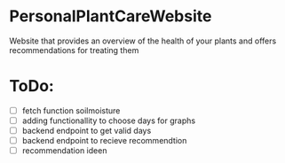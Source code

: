 # PersonalPlantCareWebsite
Website that provides an overview of the health of your plants and offers recommendations for treating them

# ToDo:
- [ ] fetch function soilmoisture
- [ ] adding functionallity to choose days for graphs
- [ ] backend endpoint to get valid days
- [ ] backend endpoint to recieve recommendtion
- [ ] recommendation ideen
